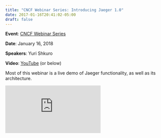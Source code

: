 ```yaml
---
title: "CNCF Webinar Series: Introducing Jaeger 1.0"
date: 2017-01-16T20:41:02-05:00
draft: false
---
```


**Event**: [CNCF Webinar Series](https://www.cncf.io/event/cncf-webinar-series-introducing-jaeger-1-0/)

**Date**: January 16, 2018

**Speakers**: Yuri Shkuro

**Video**: [YouTube](https://youtu.be/qT_1MI58tLk) (or below)

Most of this webinar is a live demo of Jaeger functionality, as well as its architecture.

<div class="video-container">
<iframe src="https://www.youtube.com/embed/qT_1MI58tLk" frameborder="0" allow="accelerometer; autoplay; encrypted-media; gyroscope; picture-in-picture" allowfullscreen></iframe>
</div>
